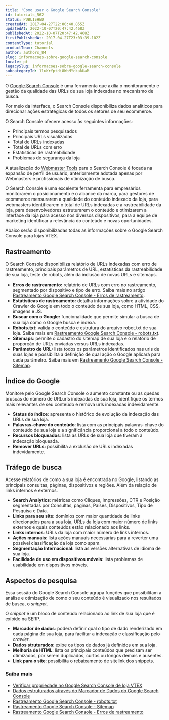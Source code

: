 ```yaml
---
title: 'Como usar o Google Search Console'
id: tutorials_562
status: PUBLISHED
createdAt: 2017-04-27T22:00:40.855Z
updatedAt: 2022-10-07T20:47:42.468Z
publishedAt: 2022-10-07T20:47:42.468Z
firstPublishedAt: 2017-04-27T23:03:39.102Z
contentType: tutorial
productTeam: Channels
author: authors_84
slug: informacoes-sobre-google-search-console
locale: pt
legacySlug: informacoes-sobre-google-search-console
subcategoryId: 1luKrYptdi8WoMYckakUaM
---
```


O [Google Search Console](https://search.google.com/search-console/about) é uma ferramenta que axilia o monitoramento e gestão da qualidade das URLs de sua loja indexadas no mecanismo de busca.

Por meio da interface, o Search Console disponibiliza dados analíticos para direcionar ações estratégicas de todos os setores de seu ecommerce.

O Search Console ofecere acesso às seguintes informações:

* Principais termos pesquisados
* Principais URLs visualizadas
* Total de URLs indexadas
* Total de URLs com erro
* Estatísticas de rastreabilidade
* Problemas de segurança da loja

A atualização do [Webmaster Tools](https://developers.google.com/search) para o Search Console é focada na expansão de perfil de usuário, anteriormente adotada apenas por Webmasters e profissionais de otimização de busca.

O Search Console é uma excelente ferramenta para empresários monitorarem o posicionamento e o alcance da marca, para gestores de ecommerce mensurarem a qualidade do conteúdo indexado da loja, para webmasters identificarem o total de URLs indexadas e a rastreabilidade da loja, para desenvolvedores estruturarem o conteúdo e otimizarem a interface da loja para acesso nos diversos dispositivos, para a equipe de marketing identificar a relevância do conteúdo e novas oportunidades.

Abaixo serão disponibilizadas todas as informações sobre o Google Search Console para lojas VTEX.

## Rastreamento

O Search Console disponibiliza relatório de URLs indexadas com erro de rastreamento, principais parâmetros de URL, estatísticas da rastreabilidade de sua loja, teste de robots, além da inclusão de novas URLs e sitemaps.

- **Erros de rastreamento:** relatório de URLs com erro no rastreamento, segmentado por dispositivo e tipo de erro. Saiba mais no artigo [Rastreamento Google Search Console - Erros de rastreamento](https://help.vtex.com/pt/tutorial/rastreamento-google-search-console-erros-de-rastreamento--tutorials_568).
- **Estatísticas de rastreamento:** detalha informações sobre a atividade do Crawler do Google em todo o conteúdo de sua loja, como HTML, CSS, imagens e JS.
- **Buscar com o Google:** funcionalidade que permite simular a busca de sua loja como o Google busca e indexa.
- **Robots.txt**: valida o conteúdo e estrutura do arquivo robot.txt de sua loja. Saiba mais em [Rastreamento Google Search Console - robots.txt](https://help.vtex.com/pt/tutorial/rastreamento-google-search-console-robots-txt--tutorials_574).
- **Sitemaps**: permite o cadastro do sitemap de sua loja e o relatório de proporção de URLs enviadas versus URLs indexadas.
- **Parâmetro de URL:** lista todos os parâmetros identificados nas urls de suas lojas e possibilita a definição de qual ação o Google aplicará para cada parâmetro. Saiba mais em [Rastreamento Google Search Console - Sitemap](https://help.vtex.com/pt/tutorial/rastreamento-google-search-console-sitemap--tutorials_575).

## Índice do Google

Monitore pelo Google Search Console o aumento constante ou as quedas bruscas do número de URLurls indexadas de sua loja, identifique os termos mais relevantes de seu conteúdo e remova urls indexadas indevidamente.

- **Status do índice**: apresenta o histórico de evolução da indexação das URLs de sua loja.
- **Palavras-chave do conteúdo**: lista com as principais palavras-chave do conteúdo de sua loja e a significância proporcional a todo o conteúdo.
- **Recursos bloqueados**: lista as URLs de sua loja que tiveram a indexação bloqueada.
- **Remover URLs:** possibilita a exclusão de URLs indexadas indevidamente.

## Tráfego de busca

Acesse relatórios de como a sua loja é encontrada no Google, listando as principais consultas, páginas, dispositivos e regiões. Além da relação de links internos e externos.

- **Search Analytics**: métricas como Cliques, Impressões, CTR e Posição segmentadas por Consultas, páginas, Países, Dispositivos, Tipo de Pesquisa e Data.
- **Links para seu site**: domínios com maior quantidade de links direcionados para a sua loja, URLs da loja com maior número de links externos e quais conteúdos estão relacionado aos links.
- **Links internos**: URLs da loja com maior número de links internos.
- **Ações manuais**: lista ações manuais necessárias para a reverter uma possível classificação da loja como spam.
- **Segmentação Internacional**: lista as versões alternativas de idioma de sua loja.
- **Facilidade de uso em dispositivos móveis**: lista problemas de usabilidade em dispositivos móveis.

## Aspectos de pesquisa

Essa sessão do Google Search Console agrupa funções que possibilitam a análise e otimização de como o seu conteúdo é visualizado nos resultados de busca, o _snippet_.

O _snippet_ é um bloco de conteúdo relacionado ao link de sua loja que é exibido na SERP.

- **Marcador de dados**: poderá definir qual o tipo de dado renderizado em cada página de sua loja, para facilitar a indexação e classificação pelo _crawler_.
- **Dados struturados**: exibe os tipos de dados já definidos em sua loja.
- **Melhoria de HTML**: lista os principais conteúdos que precisam ser otimizados, por serem duplicados, curtos ou longos demais e ausentes.
- **Link para o site**: possibilita o rebaixamento de sitelink dos snippets.

### Saiba mais

- [Verificar propriedade no Google Search Console de loja VTEX](https://help.vtex.com/pt/tutorial/como-verificar-propriedade-no-google-search-console-de-loja-vtex--frequentlyAskedQuestions_594)
- [Dados estruturados através do Marcador de Dados do Google Search Console](https://help.vtex.com/pt/tutorial/dados-estruturados-atraves-do-marcador-de-dados-do-google-search-console--tutorials_560)
- [Rastreamento Google Search Console - robots.txt](https://help.vtex.com/pt/tutorial/rastreamento-google-search-console-robots-txt--tutorials_574)
- [Rastreamento Google Search Console - Sitemap](https://help.vtex.com/pt/tutorial/rastreamento-google-search-console-sitemap--tutorials_575)
- [Rastreamento Google Search Console - Erros de rastreamento](https://help.vtex.com/pt/tutorial/rastreamento-google-search-console-erros-de-rastreamento--tutorials_568)
